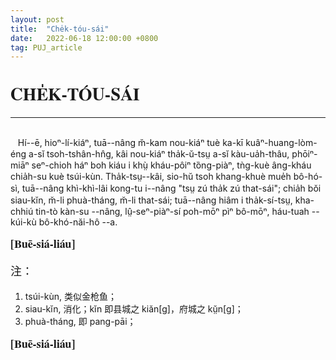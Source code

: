 ```yaml
---
layout: post
title:  "Che̍k-tóu-sái"
date:   2022-06-18 12:00:00 +0800
tag: PUJ_article
---
```


<style>
h1 { font-family: "FreeSerif", "Lucida Sans Unicode", "Tahoma", sans-serif; }
h2 { font-family: "FreeSerif", "Lucida Sans Unicode", "Tahoma", sans-serif; }
h3 { font-family: "FreeSerif", "Lucida Sans Unicode", "Tahoma", sans-serif; }
h4 { font-family: "FreeSerif", "Lucida Sans Unicode", "Tahoma", sans-serif; }
p { font-family: "FreeSerif", "Lucida Sans Unicode", "Tahoma", sans-serif; font-size: 18px; }
</style>

# CHE̍K-TÓU-SÁI
<!-- <font size="2">Tsak--chiá: <em>Lău Lí</em></font> -->
<hr>
<br>
&nbsp;&nbsp;
Hí--ē, hioⁿ-lí-kiáⁿ, tuā--nâng m̆-kam nou-kiáⁿ tuè ka-kī kuâⁿ-huang-lòm-éng a-sĭ tsoh-tshân-hn̂g, kâi nou-kiáⁿ tha̍k-ŭ-tsṳ a-sĭ kàu-ua̍h-thâu, phōiⁿ-miāⁿ seⁿ-chioh háⁿ boh kiáu i khṳ̀ kháu-pôiⁿ tȍng-piàⁿ, tǹg-kuè âng-kháu chia̍h-su kuè tsúi-kùn. Tha̍k-tsṳ--kâi, sio-hŭ tsoh khang-khuè mue̍h bô-hó-sì, tuā--nâng khì-khì-lâi kong-tu i--nâng "tsṳ zú tha̍k zú that-sái"; chia̍h bŏi siau-kĭn, m̆-li phuà-tháng, m̆-li that-sái; tuā--nâng hiâm i tha̍k-sí-tsṳ, kha-chhiú tin-tò kàn-su --nâng, lṳ̂-seⁿ-piàⁿ-sí poh-mōⁿ pìⁿ bô-mōⁿ, háu-tuah --kúi-kù bô-khó-năi-hô --a.


**[Buē-siá-liáu]**


注：

1. tsúi-kùn, 类似金枪鱼；
2. siau-kĭn, 消化；kĭn 即县城之 kiăn[g]，府城之 kṳ̆n[g]；
3. phuà-tháng, 即 pang-pāi；

**[Buē-siá-liáu]**

